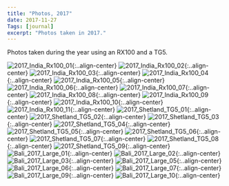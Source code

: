```yaml
---
title: "Photos, 2017"
date: 2017-11-27
Tags: [journal]
excerpt: "Photos taken in 2017."
---
```


Photos taken during the year using an RX100 and a TG5.

![2017_India_Rx100_01](/images/photograph/2017_India_Rx100_01.png "2017_India_Rx100_01"){:..align-center}
![2017_India_Rx100_02](/images/photograph/2017_India_Rx100_02.png "2017_India_Rx100_02"){:..align-center}
![2017_India_Rx100_03](/images/photograph/2017_India_Rx100_03.png "2017_India_Rx100_03"){:..align-center}
![2017_India_Rx100_04](/images/photograph/2017_India_Rx100_04.png "2017_India_Rx100_04"){:..align-center}
![2017_India_Rx100_05](/images/photograph/2017_India_Rx100_05.png "2017_India_Rx100_05"){:..align-center}
![2017_India_Rx100_06](/images/photograph/2017_India_Rx100_06.png "2017_India_Rx100_06"){:..align-center}
![2017_India_Rx100_07](/images/photograph/2017_India_Rx100_07.png "2017_India_Rx100_07"){:..align-center}
![2017_India_Rx100_08](/images/photograph/2017_India_Rx100_08.png "2017_India_Rx100_08"){:..align-center}
![2017_India_Rx100_09](/images/photograph/2017_India_Rx100_09.png "2017_India_Rx100_09"){:..align-center}
![2017_India_Rx100_10](/images/photograph/2017_India_Rx100_10.png "2017_India_Rx100_10"){:..align-center}
![2017_India_Rx100_11](/images/photograph/2017_India_Rx100_11.png "2017_India_Rx100_11"){:..align-center}
![2017_Shetland_TG5_01](/images/photograph/2017_Shetland_TG5_01.png "2017_Shetland_TG5_01"){:..align-center}
![2017_Shetland_TG5_02](/images/photograph/2017_Shetland_TG5_02.png "2017_Shetland_TG5_02"){:..align-center}
![2017_Shetland_TG5_03](/images/photograph/2017_Shetland_TG5_03.png "2017_Shetland_TG5_03"){:..align-center}
![2017_Shetland_TG5_04](/images/photograph/2017_Shetland_TG5_04.png "2017_Shetland_TG5_04"){:..align-center}
![2017_Shetland_TG5_05](/images/photograph/2017_Shetland_TG5_05.png "2017_Shetland_TG5_05"){:..align-center}
![2017_Shetland_TG5_06](/images/photograph/2017_Shetland_TG5_06.png "2017_Shetland_TG5_06"){:..align-center}
![2017_Shetland_TG5_07](/images/photograph/2017_Shetland_TG5_07.png "2017_Shetland_TG5_07"){:..align-center}
![2017_Shetland_TG5_08](/images/photograph/2017_Shetland_TG5_08.png "2017_Shetland_TG5_08"){:..align-center}
![2017_Shetland_TG5_09](/images/photograph/2017_Shetland_TG5_09.png "2017_Shetland_TG5_09"){:..align-center}
![Bali_2017_Large_01](/images/photograph/Bali_2017_Large_01.png "Bali_2017_Large_01"){:..align-center}
![Bali_2017_Large_02](/images/photograph/Bali_2017_Large_02.png "Bali_2017_Large_02"){:..align-center}
![Bali_2017_Large_03](/images/photograph/Bali_2017_Large_03.png "Bali_2017_Large_03"){:..align-center}
![Bali_2017_Large_05](/images/photograph/Bali_2017_Large_05.png "Bali_2017_Large_05"){:..align-center}
![Bali_2017_Large_06](/images/photograph/Bali_2017_Large_06.png "Bali_2017_Large_06"){:..align-center}
![Bali_2017_Large_07](/images/photograph/Bali_2017_Large_07.png "Bali_2017_Large_07"){:..align-center}
![Bali_2017_Large_09](/images/photograph/Bali_2017_Large_09.png "Bali_2017_Large_09"){:..align-center}
![Bali_2017_Large_10](/images/photograph/Bali_2017_Large_10.png "Bali_2017_Large_10"){:..align-center}
